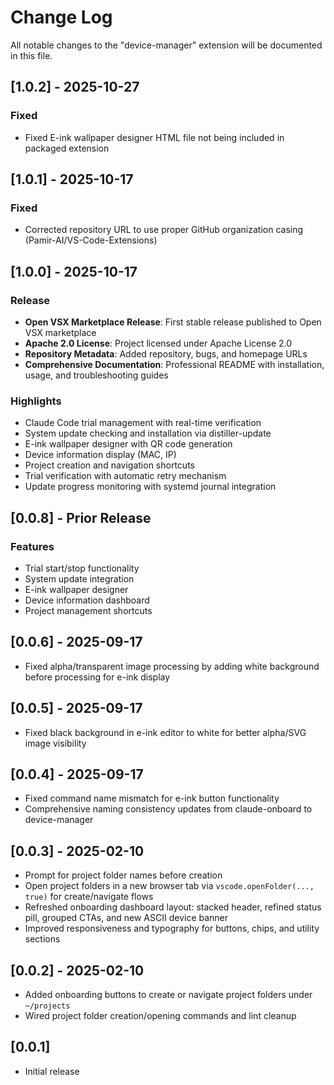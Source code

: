 # Change Log

All notable changes to the "device-manager" extension will be documented in this file.

## [1.0.2] - 2025-10-27

### Fixed
- Fixed E-ink wallpaper designer HTML file not being included in packaged extension

## [1.0.1] - 2025-10-17

### Fixed
- Corrected repository URL to use proper GitHub organization casing (Pamir-AI/VS-Code-Extensions)

## [1.0.0] - 2025-10-17

### Release
- **Open VSX Marketplace Release**: First stable release published to Open VSX marketplace
- **Apache 2.0 License**: Project licensed under Apache License 2.0
- **Repository Metadata**: Added repository, bugs, and homepage URLs
- **Comprehensive Documentation**: Professional README with installation, usage, and troubleshooting guides

### Highlights
- Claude Code trial management with real-time verification
- System update checking and installation via distiller-update
- E-ink wallpaper designer with QR code generation
- Device information display (MAC, IP)
- Project creation and navigation shortcuts
- Trial verification with automatic retry mechanism
- Update progress monitoring with systemd journal integration

## [0.0.8] - Prior Release

### Features
- Trial start/stop functionality
- System update integration
- E-ink wallpaper designer
- Device information dashboard
- Project management shortcuts

## [0.0.6] - 2025-09-17
- Fixed alpha/transparent image processing by adding white background before processing for e-ink display

## [0.0.5] - 2025-09-17
- Fixed black background in e-ink editor to white for better alpha/SVG image visibility

## [0.0.4] - 2025-09-17
- Fixed command name mismatch for e-ink button functionality
- Comprehensive naming consistency updates from claude-onboard to device-manager

## [0.0.3] - 2025-02-10
- Prompt for project folder names before creation
- Open project folders in a new browser tab via `vscode.openFolder(..., true)` for create/navigate flows
- Refreshed onboarding dashboard layout: stacked header, refined status pill, grouped CTAs, and new ASCII device banner
- Improved responsiveness and typography for buttons, chips, and utility sections

## [0.0.2] - 2025-02-10
- Added onboarding buttons to create or navigate project folders under `~/projects`
- Wired project folder creation/opening commands and lint cleanup

## [0.0.1]
- Initial release
